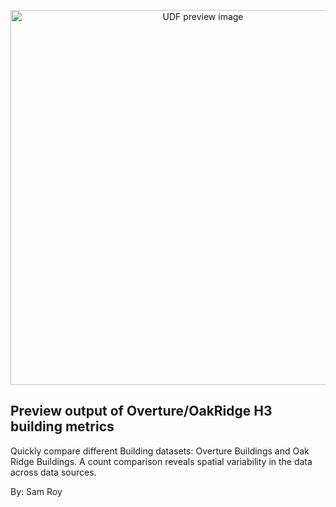 <!--fused:preview-->
<p align="center"><img src=" https://fused-magic.s3.us-west-2.amazonaws.com/thumbnails/udfs-staging/samroy.png" width="600" alt="UDF preview image"></p>

<!--fused:readme-->
## Preview output of Overture/OakRidge H3 building metrics

Quickly compare different Building datasets: Overture Buildings and Oak Ridge Buildings. A count comparison reveals spatial variability in the data across data sources.

By: Sam Roy





